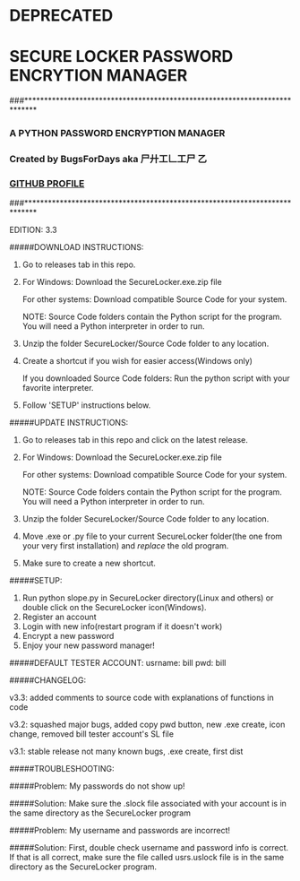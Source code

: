 # DEPRECATED


# SECURE LOCKER PASSWORD ENCRYTION MANAGER
###***************************************************************************
### A PYTHON PASSWORD ENCRYPTION MANAGER                                     
### Created by BugsForDays aka 尸廾工𠃊工尸 乙
### [GITHUB PROFILE](https://github.com/BugsForDays "To my Github Profile!!!")
###***************************************************************************

EDITION: 3.3

#####DOWNLOAD INSTRUCTIONS:
1. Go to releases tab in this repo.
2. For Windows: Download the SecureLocker.exe.zip file

   For other systems: Download compatible Source Code for your system.
   
   NOTE: Source Code folders contain the Python script for the program. You will need a Python interpreter in order to run.
3. Unzip the folder SecureLocker/Source Code folder to any location.
4. Create a shortcut if you wish for easier access(Windows only)

   If you downloaded Source Code folders: Run the python script with your favorite interpreter.
5. Follow 'SETUP' instructions below.

#####UPDATE INSTRUCTIONS:
1. Go to releases tab in this repo and click on the latest release.
2. For Windows: Download the SecureLocker.exe.zip file

   For other systems: Download compatible Source Code for your system.
   
   NOTE: Source Code folders contain the Python script for the program. You will need a Python interpreter in order to run.
3. Unzip the folder SecureLocker/Source Code folder to any location.
4. Move .exe or .py file to your current SecureLocker folder(the one from your very first installation) and *replace* the old program.
5. Make sure to create a new shortcut.

#####SETUP:
1. Run python slope.py in SecureLocker directory(Linux and others) or double click on the SecureLocker icon(Windows).
2. Register an account
3. Login with new info(restart program if it doesn't work)
4. Encrypt a new password
5. Enjoy your new password manager!

#####DEFAULT TESTER ACCOUNT:
usrname: bill
pwd: bill

#####CHANGELOG:

v3.3: added comments to source code with explanations of functions in code

v3.2: squashed major bugs, added copy pwd button, new .exe create, icon change, removed bill tester account's SL file

v3.1: stable release not many known bugs, .exe create, first dist

#####TROUBLESHOOTING:

#####Problem: 
My passwords do not show up!

#####Solution: 
Make sure the .slock file associated with your account is in the same directory as the SecureLocker program

#####Problem: 
My username and passwords are incorrect!

#####Solution: 
First, double check username and password info is correct. If that is all correct, make sure the file called usrs.uslock file is            in the same directory as the SecureLocker program.
